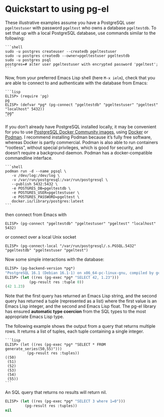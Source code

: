 # Quickstart to using pg-el

These illustrative examples assume you have a PostgreSQL user `pgeltestuser` with password `pgeltest`
who owns a database `pgeltestdb`. To set that up with a local PostgreSQL database, use commands
similar to the following:

~~~admonish example title="Create a test user and database with a local PostgreSQL"
```shell
sudo -u postgres createuser --createdb pgeltestuser
sudo -u postgres createdb --owner=pgeltestuser pgeltestdb
sudo -u postgres psql
postgres=# alter user pgeltestuser with encrypted password 'pgeltest';
```
~~~

Now, from your preferred Emacs Lisp shell (here `M-x ielm`), check that you are able to connect to
and authenticate with the database from Emacs:

~~~admonish example title="Connect to PostgreSQL from Emacs"
```lisp
ELISP> (require 'pg)
pg
ELISP> (defvar *pg* (pg-connect "pgeltestdb" "pgeltestuser" "pgeltest" "localhost" 5432))
*pg*
```
~~~


If you don’t already have PostgreSQL installed locally, it may be convenient for you to use
[PostgreSQL Docker Community images](https://hub.docker.com/_/postgres/), using
[Docker](https://www.docker.com/) or [Podman](https://podman.io/). I recommend installing Podman
because it’s fully free software, whereas Docker is partly commercial. Podman is also able to run
containers “rootless”, without special privileges, which is good for security, and doesn’t require a
background daemon. Podman has a docker-compatible commandline interface.

~~~admonish example title="Start up PostgreSQL inside a Podman container"
```shell
podman run -d --name pgsql \
   -v /dev/log:/dev/log \
   -v /var/run/postgresql:/var/run/postgresql \
   --publish 5432:5432 \
   -e POSTGRES_DB=pgeltestdb \
   -e POSTGRES_USER=pgeltestuser \
   -e POSTGRES_PASSWORD=pgeltest \
   docker.io/library/postgres:latest
```
~~~

then connect from Emacs with

    ELISP> (pg-connect "pgeltestdb" "pgeltestuser" "pgeltest" "localhost" 5432)

or connect over a local Unix socket

    ELISP> (pg-connect-local "/var/run/postgresql/.s.PGSQL.5432" "pgeltestdb" "pgeltestuser "pgeltest")


Now some simple interactions with the database:

```lisp
ELISP> (pg-backend-version *pg*)
"PostgreSQL 16.1 (Debian 16.1-1) on x86_64-pc-linux-gnu, compiled by gcc (Debian 13.2.0-6) 13.2.0, 64-bit"
ELISP> (let ((res (pg-exec *pg* "SELECT 42, 1.23")))
           (pg-result res :tuple 0))
(42 1.23)
```

Note that the first query has returned an Emacs Lisp string, and the second query has returned a
tuple (represented as a list) where the first value is an Emacs Lisp integer, and the second and
Emacs Lisp float. The pg-el library has ensured **automatic type coercion** from the SQL types to the
most appropriate Emacs Lisp type. 

The following example shows the output from a query that returns multiple rows. It returns a list of
tuples, each tuple containing a single integer.

~~~admonish example title="A query that returns multiple rows"
```lisp
ELISP> (let ((res (pg-exec *pg* "SELECT * FROM generate_series(50,55)")))
          (pg-result res :tuples))
((50)
 (51)
 (52)
 (53)
 (54)
 (55))
```
~~~

An SQL query that returns no results will return nil. 

```lisp
ELISP> (let ((res (pg-exec *pg* "SELECT 3 where 1=0")))
         (pg-result res :tuples))
nil
```
